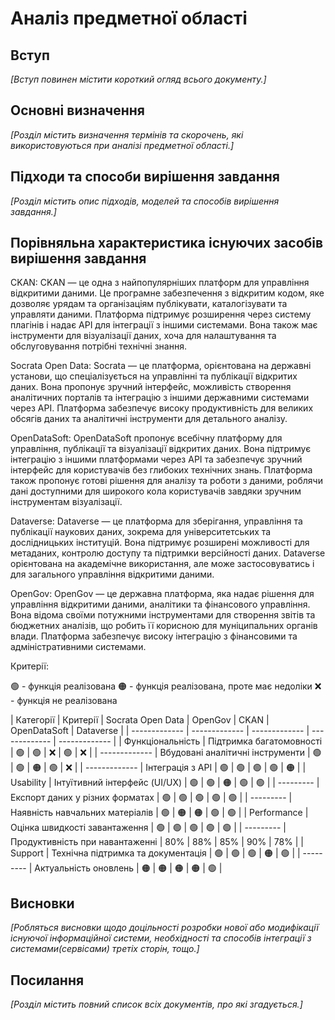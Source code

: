 # Аналіз предметної області

## Вступ

*[Вступ повинен містити короткий огляд всього документу.]*


## Основні визначення

*[Розділ містить визначення термінів та скорочень, які використовуються при аналізі предметної області.]*

## Підходи та способи вирішення завдання

*[Розділ містить опис підходів, моделей та способів вирішення завдання.]*

## Порівняльна характеристика існуючих засобів вирішення завдання

CKAN: CKAN — це одна з найпопулярніших платформ для управління відкритими даними. Це програмне забезпечення з відкритим кодом, яке дозволяє урядам та організаціям публікувати, каталогізувати та управляти даними. Платформа підтримує розширення через систему плагінів і надає API для інтеграції з іншими системами. Вона також має інструменти для візуалізації даних, хоча для налаштування та обслуговування потрібні технічні знання.

Socrata Open Data: Socrata — це платформа, орієнтована на державні установи, що спеціалізується на управлінні та публікації відкритих даних. Вона пропонує зручний інтерфейс, можливість створення аналітичних порталів та інтеграцію з іншими державними системами через API. Платформа забезпечує високу продуктивність для великих обсягів даних та аналітичні інструменти для детального аналізу.

OpenDataSoft: OpenDataSoft пропонує всебічну платформу для управління, публікації та візуалізації відкритих даних. Вона підтримує інтеграцію з іншими платформами через API та забезпечує зручний інтерфейс для користувачів без глибоких технічних знань. Платформа також пропонує готові рішення для аналізу та роботи з даними, роблячи дані доступними для широкого кола користувачів завдяки зручним інструментам візуалізації.

Dataverse: Dataverse — це платформа для зберігання, управління та публікації наукових даних, зокрема для університетських та дослідницьких інституцій. Вона підтримує розширені можливості для метаданих, контролю доступу та підтримки версійності даних. Dataverse орієнтована на академічне використання, але може застосовуватись і для загального управління відкритими даними.

OpenGov: OpenGov — це державна платформа, яка надає рішення для управління відкритими даними, аналітики та фінансового управління. Вона відома своїми потужними інструментами для створення звітів та бюджетних аналізів, що робить її корисною для муніципальних органів влади. Платформа забезпечує високу інтеграцію з фінансовими та адміністративними системами.

Критерії:

🟢 - функція реалізована
:orange_circle:  - функція реалізована, проте має недоліки
❌ - функція не реалізована

| Категорії     | Критерії      | Socrata Open Data | OpenGov | CKAN | OpenDataSoft | Dataverse |
| ------------- | ------------- | ------------- |  ------------- | ------------- |
| Функціональність | Підтримка багатомовності  | 🟢 | 🟢 | ❌ | 🟢 | ❌ |
| -------------  | Вбудовані аналітичні інструменти  | 🟢 | 🟢 | :orange_circle: | 🟢 | ❌ |
| ------------- | Інтеграція з API | 🟢 |  🟢 | 🟢 | 🟢 | :orange_circle: |
| Usability | Інтуїтивний інтерфейс (UI/UX)  | 🟢 | 🟢 | :orange_circle: | 🟢 | 🟢 | 
| --------- | Експорт даних у різних форматах | 🟢 |  🟢 | 🟢 | 🟢 | 🟢 |
| --------- | Наявність навчальних матеріалів | 🟢 |  :orange_circle: | :orange_circle: | 🟢 | 🟢 |
| Performance | Оцінка швидкості завантаження | 🟢 |  🟢 | 🟢 | 🟢 | 🟢 |
| --------- | Продуктивність при навантаженні | 80% |  88% | 85% | 90% | 78% |
| Support | Технічна підтримка та документація | 🟢 | 🟢 | 🟢 | :orange_circle: | 🟢 |
| --------- | Актуальність оновлень | :orange_circle: |  :orange_circle: | :orange_circle: | :orange_circle: | 🟢 |



## Висновки

*[Робляться висновки щодо доцільності розробки нової або модифікації існуючої інформаційної системи, необхідності та способів інтеграції з системами(сервісами) третіх сторін, тощо.]*

## Посилання

*[Розділ містить повний список всіх документів, про які згадується.]*
